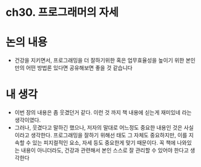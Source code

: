 # ch30. 프로그래머의 자세

# 논의 내용

- 건강을 지키면서, 프로그래밍을 더 잘하기위한 혹은 업무효율성을 높이기 위한 본인만의 어떤 방법론 있다면 공유해보면 좋을 것 같습니다

# 내 생각

- 이번 장의 내용은 좀 웃겼던거 같다. 이런 것 까지 책 내용에 싣는게 재미있네 라는 생각이였다.
- 그러나, 웃겼다고 말하긴 했으나, 저자의 말대로 어느정도 중요한 내용인 것은 사실이라고 생각한다. 프로그래밍을 잘하기 위해선 태도 그 자체도 중요하지만, 이를 지속할 수 있는 피지컬적인 요소, 자세 등도 중요한게 맞기 때문이다. 꼭 책에 나와있는 내용이 아니더라도, 건강과 관련해서 본인 스스로 잘 관리할 수 있어야 한다고 생각한다